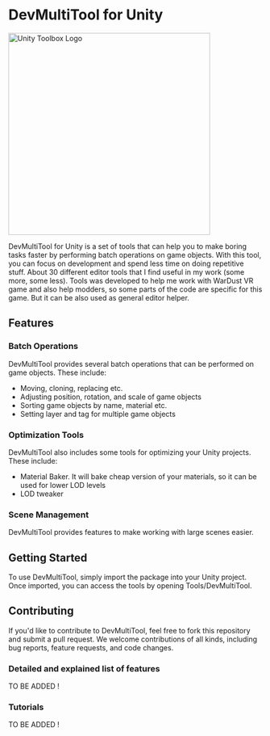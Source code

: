 # DevMultiTool for Unity

<img src="https://beeimg.com/images/h53473132103.png" alt="Unity Toolbox Logo" width="400"/>


DevMultiTool for Unity is a set of tools that can help you to make boring tasks faster by performing batch operations on game objects. With this tool, you can focus on development and spend less time on doing repetitive stuff. About 30 different editor tools that I find useful in my work (some more, some less).
Tools was developed to help me work with WarDust VR game and also help modders, so some parts of the code are specific for this game. But it can be also used as general editor helper.

## Features

### Batch Operations

DevMultiTool provides several batch operations that can be performed on game objects. These include:

- Moving, cloning, replacing etc.
- Adjusting position, rotation, and scale of game objects
- Sorting game objects by name, material etc.
- Setting layer and tag for multiple game objects

### Optimization Tools

DevMultiTool also includes some tools for optimizing your Unity projects. These include:

- Material Baker. It will bake cheap version of your materials, so it can be used for lower LOD levels
- LOD tweaker

### Scene Management

DevMultiTool provides features to make working with large scenes easier.


## Getting Started

To use DevMultiTool, simply import the package into your Unity project. Once imported, you can access the tools by opening Tools/DevMultiTool.

## Contributing

If you'd like to contribute to DevMultiTool, feel free to fork this repository and submit a pull request. We welcome contributions of all kinds, including bug reports, feature requests, and code changes.

### Detailed and explained list of features

TO BE ADDED !

### Tutorials

TO BE ADDED !

